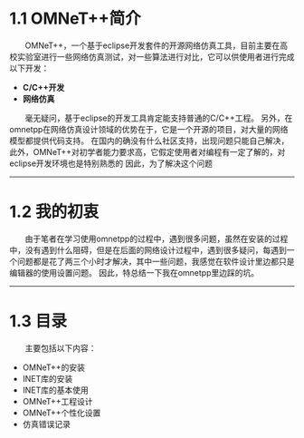 # 1.1 OMNeT++简介
&#160; &#160; &#160; &#160;OMNeT++，一个基于eclipse开发套件的开源网络仿真工具，目前主要在高校实验室进行一些网络仿真测试，对一些算法进行对比，它可以供使用者进行完成以下开发：
- **C/C++开发**
- **网络仿真**

&#160; &#160; &#160; &#160;毫无疑问，基于eclipse的开发工具肯定能支持普通的C/C++工程。
另外，在omnetpp在网络仿真设计领域的优势在于，它是一个开源的项目，对大量的网络模型都提供代码支持。
在国内的确没有什么社区支持，出现问题只能自己解决，此外，OMNeT++对初学者能力要求高，它假定使用者对编程有一定了解的，对eclipse开发环境也是特别熟悉的
因此，为了解决这个问题

----------------------------------------------------

# 1.2 我的初衷
&#160; &#160; &#160; &#160;由于笔者在学习使用omnetpp的过程中，遇到很多问题，虽然在安装的过程中，没有遇到什么阻碍，但是在后面的网络设计过程中，遇到很多疑问，每遇到一个问题都是花了两三个小时才解决，其中一些问题，我感觉在软件设计里边都只是编辑器的使用设置问题。
因此，特总结一下我在omnetpp里边踩的坑。

----------------------------------------------------

# 1.3 目录
&#160; &#160; &#160; &#160;主要包括以下内容：
- OMNeT++的安装
- INET库的安装
- INET库的基本使用
- OMNeT++工程设计
- OMNeT++个性化设置
- 仿真错误记录
